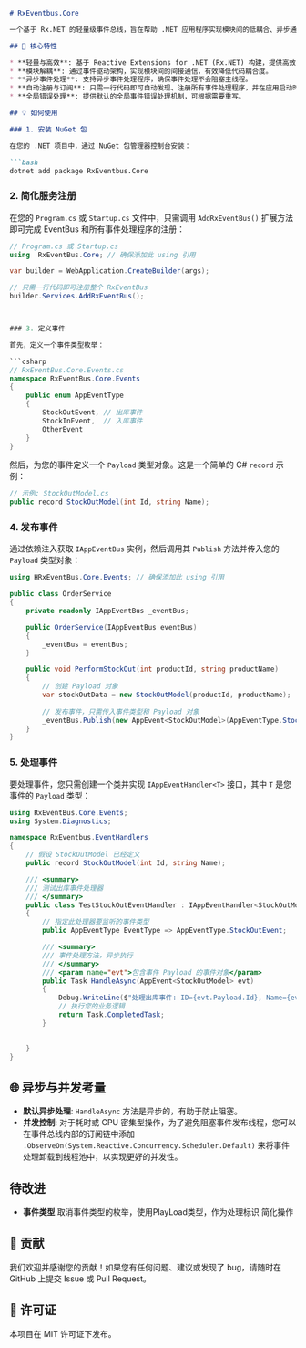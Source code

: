 ```markdown
# RxEventbus.Core

一个基于 Rx.NET 的轻量级事件总线，旨在帮助 .NET 应用程序实现模块间的低耦合、异步通信和降低并发性。

## 🚀 核心特性

* **轻量与高效**: 基于 Reactive Extensions for .NET (Rx.NET) 构建，提供高效的事件发布和订阅机制。
* **模块解耦**: 通过事件驱动架构，实现模块间的间接通信，有效降低代码耦合度。
* **异步事件处理**: 支持异步事件处理程序，确保事件处理不会阻塞主线程。
* **自动注册与订阅**: 只需一行代码即可自动发现、注册所有事件处理程序，并在应用启动时自动订阅。
* **全局错误处理**: 提供默认的全局事件错误处理机制，可根据需要重写。

## 💡 如何使用

### 1. 安装 NuGet 包

在您的 .NET 项目中，通过 NuGet 包管理器控制台安装：

```bash
dotnet add package RxEventbus.Core
```

### 2. 简化服务注册

在您的 `Program.cs` 或 `Startup.cs` 文件中，只需调用 `AddRxEventBus()` 扩展方法即可完成 EventBus 和所有事件处理程序的注册：

```csharp
// Program.cs 或 Startup.cs
using  RxEventBus.Core; // 确保添加此 using 引用

var builder = WebApplication.CreateBuilder(args);

// 只需一行代码即可注册整个 RxEventBus 
builder.Services.AddRxEventBus();



### 3. 定义事件

首先，定义一个事件类型枚举：

```csharp
// RxEventBus.Core.Events.cs
namespace RxEventBus.Core.Events
{
    public enum AppEventType
    {
        StockOutEvent, // 出库事件
        StockInEvent,  // 入库事件
        OtherEvent
    }
}
```

然后，为您的事件定义一个 `Payload` 类型对象。这是一个简单的 C# `record` 示例：

```csharp
// 示例: StockOutModel.cs
public record StockOutModel(int Id, string Name);
```

### 4. 发布事件

通过依赖注入获取 `IAppEventBus` 实例，然后调用其 `Publish` 方法并传入您的 `Payload` 类型对象：

```csharp
using HRxEventBus.Core.Events; // 确保添加此 using 引用

public class OrderService
{
    private readonly IAppEventBus _eventBus;

    public OrderService(IAppEventBus eventBus)
    {
        _eventBus = eventBus;
    }

    public void PerformStockOut(int productId, string productName)
    {
        // 创建 Payload 对象
        var stockOutData = new StockOutModel(productId, productName);
        
        // 发布事件，只需传入事件类型和 Payload 对象
        _eventBus.Publish(new AppEvent<StockOutModel>(AppEventType.StockOutEvent, stockOutData));
    }
}
```

### 5. 处理事件

要处理事件，您只需创建一个类并实现 `IAppEventHandler<T>` 接口，其中 `T` 是您事件的 `Payload` 类型：

```csharp
using RxEventBus.Core.Events;
using System.Diagnostics;

namespace RxEventbus.EventHandlers
{
    // 假设 StockOutModel 已经定义
    public record StockOutModel(int Id, string Name);

    /// <summary>
    /// 测试出库事件处理器
    /// </summary>
    public class TestStockOutEventHandler : IAppEventHandler<StockOutModel>
    {
        // 指定此处理器要监听的事件类型
        public AppEventType EventType => AppEventType.StockOutEvent;

        /// <summary>
        /// 事件处理方法，异步执行
        /// </summary>
        /// <param name="evt">包含事件 Payload 的事件对象</param>
        public Task HandleAsync(AppEvent<StockOutModel> evt)
        {
            Debug.WriteLine($"处理出库事件: ID={evt.Payload.Id}, Name={evt.Payload.Name}");
            // 执行您的业务逻辑
            return Task.CompletedTask;
        }

       
    }
}
```

## 🌐 异步与并发考量

* **默认异步处理**: `HandleAsync` 方法是异步的，有助于防止阻塞。
* **并发控制**: 对于耗时或 CPU 密集型操作，为了避免阻塞事件发布线程，您可以在事件总线内部的订阅链中添加 `.ObserveOn(System.Reactive.Concurrency.Scheduler.Default)` 来将事件处理卸载到线程池中，以实现更好的并发性。


## 待改进

* **事件类型**  取消事件类型的枚举，使用PlayLoad类型，作为处理标识 简化操作

## 🤝 贡献

我们欢迎并感谢您的贡献！如果您有任何问题、建议或发现了 bug，请随时在 GitHub 上提交 Issue 或 Pull Request。

## 📜 许可证

本项目在 MIT 许可证下发布。
```
